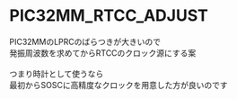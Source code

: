 # PIC32MM_RTCC_ADJUST
PIC32MMのLPRCのばらつきが大きいので<br>
発振周波数を求めてからRTCCのクロック源にする案<br>
<br>
つまり時計として使うなら<br>
最初からSOSCに高精度なクロックを用意した方が良いのです<br>
